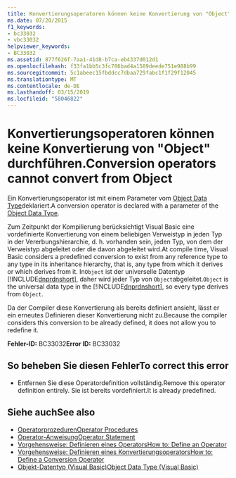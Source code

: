 ```yaml
---
title: Konvertierungsoperatoren können keine Konvertierung von "Object" durchführen.
ms.date: 07/20/2015
f1_keywords:
- bc33032
- vbc33032
helpviewer_keywords:
- BC33032
ms.assetid: 877f626f-7aa1-41d8-b7ca-eb4337d012d1
ms.openlocfilehash: f33fa1bb5c3fc786bad4a1589deede751e988b99
ms.sourcegitcommit: 5c1abeec15fbddcc7dbaa729fabc1f1f29f12045
ms.translationtype: MT
ms.contentlocale: de-DE
ms.lasthandoff: 03/15/2019
ms.locfileid: "58046822"
---
```

# <a name="conversion-operators-cannot-convert-from-object"></a><span data-ttu-id="53443-102">Konvertierungsoperatoren können keine Konvertierung von "Object" durchführen.</span><span class="sxs-lookup"><span data-stu-id="53443-102">Conversion operators cannot convert from Object</span></span>
<span data-ttu-id="53443-103">Ein Konvertierungsoperator ist mit einem Parameter vom [Object Data Type](../../visual-basic/language-reference/data-types/object-data-type.md)deklariert.</span><span class="sxs-lookup"><span data-stu-id="53443-103">A conversion operator is declared with a parameter of the [Object Data Type](../../visual-basic/language-reference/data-types/object-data-type.md).</span></span>  
  
 <span data-ttu-id="53443-104">Zum Zeitpunkt der Kompilierung berücksichtigt Visual Basic eine vordefinierte Konvertierung von einem beliebigen Verweistyp in jeden Typ in der Vererbungshierarchie, d. h. vorhanden sein, jeden Typ, von dem der Verweistyp abgeleitet oder die davon abgeleitet wird.</span><span class="sxs-lookup"><span data-stu-id="53443-104">At compile time, Visual Basic considers a predefined conversion to exist from any reference type to any type in its inheritance hierarchy, that is, any type from which it derives or which derives from it.</span></span> <span data-ttu-id="53443-105">In`Object` ist der universelle Datentyp [!INCLUDE[dnprdnshort](~/includes/dnprdnshort-md.md)], daher wird jeder Typ von `Object`abgeleitet.</span><span class="sxs-lookup"><span data-stu-id="53443-105">`Object` is the universal data type in the [!INCLUDE[dnprdnshort](~/includes/dnprdnshort-md.md)], so every type derives from `Object`.</span></span>  
  
 <span data-ttu-id="53443-106">Da der Compiler diese Konvertierung als bereits definiert ansieht, lässt er ein erneutes Definieren dieser Konvertierung nicht zu.</span><span class="sxs-lookup"><span data-stu-id="53443-106">Because the compiler considers this conversion to be already defined, it does not allow you to redefine it.</span></span>  
  
 <span data-ttu-id="53443-107">**Fehler-ID:** BC33032</span><span class="sxs-lookup"><span data-stu-id="53443-107">**Error ID:** BC33032</span></span>  
  
## <a name="to-correct-this-error"></a><span data-ttu-id="53443-108">So beheben Sie diesen Fehler</span><span class="sxs-lookup"><span data-stu-id="53443-108">To correct this error</span></span>  
  
-   <span data-ttu-id="53443-109">Entfernen Sie diese Operatordefinition vollständig.</span><span class="sxs-lookup"><span data-stu-id="53443-109">Remove this operator definition entirely.</span></span> <span data-ttu-id="53443-110">Sie ist bereits vordefiniert.</span><span class="sxs-lookup"><span data-stu-id="53443-110">It is already predefined.</span></span>  
  
## <a name="see-also"></a><span data-ttu-id="53443-111">Siehe auch</span><span class="sxs-lookup"><span data-stu-id="53443-111">See also</span></span>

- [<span data-ttu-id="53443-112">Operatorprozeduren</span><span class="sxs-lookup"><span data-stu-id="53443-112">Operator Procedures</span></span>](../../visual-basic/programming-guide/language-features/procedures/operator-procedures.md)
- [<span data-ttu-id="53443-113">Operator-Anweisung</span><span class="sxs-lookup"><span data-stu-id="53443-113">Operator Statement</span></span>](../../visual-basic/language-reference/statements/operator-statement.md)
- [<span data-ttu-id="53443-114">Vorgehensweise: Definieren eines Operators</span><span class="sxs-lookup"><span data-stu-id="53443-114">How to: Define an Operator</span></span>](../../visual-basic/programming-guide/language-features/procedures/how-to-define-an-operator.md)
- [<span data-ttu-id="53443-115">Vorgehensweise: Definieren eines Konvertierungsoperators</span><span class="sxs-lookup"><span data-stu-id="53443-115">How to: Define a Conversion Operator</span></span>](../../visual-basic/programming-guide/language-features/procedures/how-to-define-a-conversion-operator.md)
- [<span data-ttu-id="53443-116">Objekt-Datentyp (Visual Basic)</span><span class="sxs-lookup"><span data-stu-id="53443-116">Object Data Type (Visual Basic)</span></span>](../language-reference/data-types/object-data-type.md)
